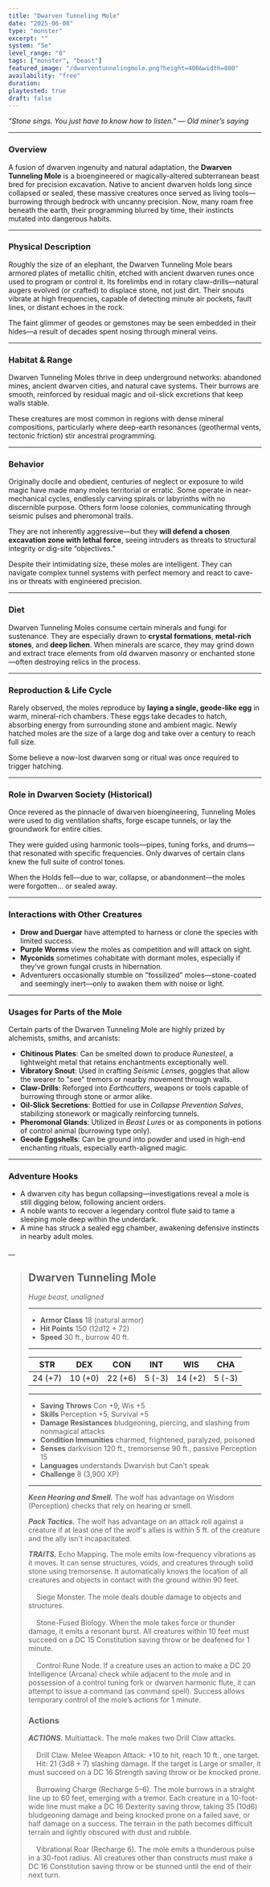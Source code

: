 ```yaml
---
title: "Dwarven Tunneling Mole"
date: "2025-06-08"
type: "monster"
excerpt: ""
system: "5e"
level_range: "8"
tags: ["monster", "beast"]
featured_image: "/dwarventunnelingmole.png?height=400&width=800"
availability: "free"
duration: 
playtested: true
draft: false
---
```


_"Stone sings. You just have to know how to listen." — Old miner’s saying_

---

### Overview

A fusion of dwarven ingenuity and natural adaptation, the **Dwarven Tunneling Mole** is a bioengineered or magically-altered subterranean beast bred for precision excavation. Native to ancient dwarven holds long since collapsed or sealed, these massive creatures once served as living tools—burrowing through bedrock with uncanny precision. Now, many roam free beneath the earth, their programming blurred by time, their instincts mutated into dangerous habits.

---

### Physical Description

Roughly the size of an elephant, the Dwarven Tunneling Mole bears armored plates of metallic chitin, etched with ancient dwarven runes once used to program or control it. Its forelimbs end in rotary claw-drills—natural augers evolved (or crafted) to displace stone, not just dirt. Their snouts vibrate at high frequencies, capable of detecting minute air pockets, fault lines, or distant echoes in the rock.

The faint glimmer of geodes or gemstones may be seen embedded in their hides—a result of decades spent nosing through mineral veins.

---

### Habitat & Range

Dwarven Tunneling Moles thrive in deep underground networks: abandoned mines, ancient dwarven cities, and natural cave systems. Their burrows are smooth, reinforced by residual magic and oil-slick excretions that keep walls stable.

These creatures are most common in regions with dense mineral compositions, particularly where deep-earth resonances (geothermal vents, tectonic friction) stir ancestral programming.

---

### Behavior

Originally docile and obedient, centuries of neglect or exposure to wild magic have made many moles territorial or erratic. Some operate in near-mechanical cycles, endlessly carving spirals or labyrinths with no discernible purpose. Others form loose colonies, communicating through seismic pulses and pheromonal trails.

They are not inherently aggressive—but they **will defend a chosen excavation zone with lethal force**, seeing intruders as threats to structural integrity or dig-site “objectives.”

Despite their intimidating size, these moles are intelligent. They can navigate complex tunnel systems with perfect memory and react to cave-ins or threats with engineered precision.

---

### Diet

Dwarven Tunneling Moles consume certain minerals and fungi for sustenance. They are especially drawn to **crystal formations**, **metal-rich stones**, and **deep lichen**. When minerals are scarce, they may grind down and extract trace elements from old dwarven masonry or enchanted stone—often destroying relics in the process.

---

### Reproduction & Life Cycle

Rarely observed, the moles reproduce by **laying a single, geode-like egg** in warm, mineral-rich chambers. These eggs take decades to hatch, absorbing energy from surrounding stone and ambient magic. Newly hatched moles are the size of a large dog and take over a century to reach full size.

Some believe a now-lost dwarven song or ritual was once required to trigger hatching.

---

### Role in Dwarven Society (Historical)

Once revered as the pinnacle of dwarven bioengineering, Tunneling Moles were used to dig ventilation shafts, forge escape tunnels, or lay the groundwork for entire cities.

They were guided using harmonic tools—pipes, tuning forks, and drums—that resonated with specific frequencies. Only dwarves of certain clans knew the full suite of control tones.

When the Holds fell—due to war, collapse, or abandonment—the moles were forgotten… or sealed away.

---

### Interactions with Other Creatures

- **Drow and Duergar** have attempted to harness or clone the species with limited success.
- **Purple Worms** view the moles as competition and will attack on sight.
- **Myconids** sometimes cohabitate with dormant moles, especially if they've grown fungal crusts in hibernation.
- Adventurers occasionally stumble on “fossilized” moles—stone-coated and seemingly inert—only to awaken them with noise or light.
    

---

### Usages for Parts of the Mole

Certain parts of the Dwarven Tunneling Mole are highly prized by alchemists, smiths, and arcanists:

- **Chitinous Plates**: Can be smelted down to produce _Runesteel_, a lightweight metal that retains enchantments exceptionally well.
- **Vibratory Snout**: Used in crafting _Seismic Lenses_, goggles that allow the wearer to "see" tremors or nearby movement through walls.
- **Claw-Drills**: Reforged into _Earthcutters_, weapons or tools capable of burrowing through stone or armor alike.
- **Oil-Slick Secretions**: Bottled for use in _Collapse Prevention Salves_, stabilizing stonework or magically reinforcing tunnels.
- **Pheromonal Glands**: Utilized in _Beast Lures_ or as components in potions of control animal (burrowing type only).
- **Geode Eggshells**: Can be ground into powder and used in high-end enchanting rituals, especially earth-aligned magic.
    

---

### Adventure Hooks

- A dwarven city has begun collapsing—investigations reveal a mole is still digging below, following ancient orders.
- A noble wants to recover a legendary control flute said to tame a sleeping mole deep within the underdark.
- A mine has struck a sealed egg chamber, awakening defensive instincts in nearby adult moles.

__
> ## Dwarven Tunneling Mole
> *Huge beast, unaligned*
> ___
> - **Armor Class** 18 (natural armor)
> - **Hit Points** 150 (12d12 + 72)
> - **Speed** 30 ft., burrow 40 ft.
> ___
> |STR|DEX|CON|INT|WIS|CHA|
> |:---:|:---:|:---:|:---:|:---:|:---:|
> |24 (+7)|10 (+0)|22 (+6)|5 (-3)|14 (+2)|5 (-3)|
> ___
> - **Saving Throws** Con +9, Wis +5
> - **Skills** Perception +5, Survival +5
> - **Damage Resistances** bludgeoning, piercing, and slashing from nonmagical attacks
> - **Condition Immunities** charmed, frightened, paralyzed, poisoned
> - **Senses** darkvision 120 ft., tremorsense 90 ft., passive Perception 15
> - **Languages** understands Dwarvish but Can't speak
> - **Challenge** 8 (3,900 XP)
> ___
> ***Keen Hearing and Smell.*** The wolf has advantage on Wisdom (Perception) checks that rely on hearing or smell.
>
> ***Pack Tactics.*** The wolf has advantage on an attack roll against a creature if at least one of the wolf's allies is within 5 ft. of the creature and the ally isn't incapacitated.
>
> ***TRAITS.*** Echo Mapping. The mole emits low-frequency vibrations as it moves. It can sense structures, voids, and creatures through solid stone using tremorsense. It automatically knows the location of all creatures and objects in contact with the ground within 90 feet.<br>
> <br>
> &nbsp;&nbsp;&nbsp;&nbsp;Siege Monster. The mole deals double damage to objects and structures.<br>
> <br>
> &nbsp;&nbsp;&nbsp;&nbsp;Stone-Fused Biology. When the mole takes force or thunder damage, it emits a resonant burst. All creatures within 10 feet must succeed on a DC 15 Constitution saving throw or be deafened for 1 minute.<br>
> <br>
> &nbsp;&nbsp;&nbsp;&nbsp;Control Rune Node. If a creature uses an action to make a DC 20 Intelligence (Arcana) check while adjacent to the mole and in possession of a control tuning fork or dwarven harmonic flute, it can attempt to issue a command (as command spell). Success allows temporary control of the mole’s actions for 1 minute.
> ### Actions
> ***ACTIONS.*** Multiattack. The mole makes two Drill Claw attacks.<br>
> <br>
> &nbsp;&nbsp;&nbsp;&nbsp;Drill Claw. Melee Weapon Attack: +10 to hit, reach 10 ft., one target.<br>
> &nbsp;&nbsp;&nbsp;&nbsp;Hit: 21 (3d8 + 7) slashing damage. If the target is Large or smaller, it must succeed on a DC 16 Strength saving throw or be knocked prone.<br>
> <br>
> &nbsp;&nbsp;&nbsp;&nbsp;Burrowing Charge (Recharge 5–6). The mole burrows in a straight line up to 60 feet, emerging with a tremor. Each creature in a 10-foot-wide line must make a DC 16 Dexterity saving throw, taking 35 (10d6) bludgeoning damage and being knocked prone on a failed save, or half damage on a success. The terrain in the path becomes difficult terrain and lightly obscured with dust and rubble.<br>
> <br>
> &nbsp;&nbsp;&nbsp;&nbsp;Vibrational Roar (Recharge 6). The mole emits a thunderous pulse in a 30-foot radius. All creatures other than constructs must make a DC 16 Constitution saving throw or be stunned until the end of their next turn.
